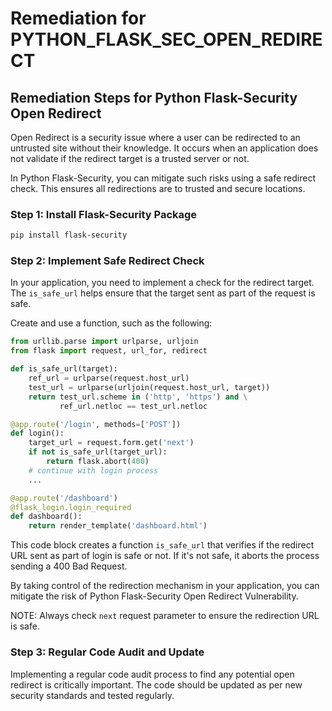 # Remediation for PYTHON_FLASK_SEC_OPEN_REDIRECT

## Remediation Steps for Python Flask-Security Open Redirect
Open Redirect is a security issue where a user can be redirected to an untrusted site without their knowledge. It occurs when an application does not validate if the redirect target is a trusted server or not.

In Python Flask-Security, you can mitigate such risks using a safe redirect check. This ensures all redirections are to trusted and secure locations.

### Step 1: Install Flask-Security Package
``` bash
pip install flask-security
```

### Step 2: Implement Safe Redirect Check
In your application, you need to implement a check for the redirect target. The `is_safe_url` helps ensure that the target sent as part of the request is safe.

Create and use a function, such as the following:

``` Python
from urllib.parse import urlparse, urljoin
from flask import request, url_for, redirect

def is_safe_url(target):
    ref_url = urlparse(request.host_url)
    test_url = urlparse(urljoin(request.host_url, target))
    return test_url.scheme in ('http', 'https') and \
           ref_url.netloc == test_url.netloc

@app.route('/login', methods=['POST'])
def login():
    target_url = request.form.get('next')
    if not is_safe_url(target_url):
        return flask.abort(400)
    # continue with login process
    ...

@app.route('/dashboard')
@flask_login.login_required
def dashboard():
    return render_template('dashboard.html')
```
This code block creates a function `is_safe_url` that verifies if the redirect URL sent as part of login is safe or not. If it's not safe, it aborts the process sending a 400 Bad Request.

By taking control of the redirection mechanism in your application, you can mitigate the risk of Python Flask-Security Open Redirect Vulnerability. 

NOTE: Always check `next` request parameter to ensure the redirection URL is safe.

### Step 3: Regular Code Audit and Update
Implementing a regular code audit process to find any potential open redirect is critically important. The code should be updated as per new security standards and tested regularly.